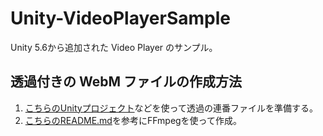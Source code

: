 # Unity-VideoPlayerSample
Unity 5.6から追加された Video Player のサンプル。

## 透過付きの WebM ファイルの作成方法
1. [こちらのUnityプロジェクト](https://github.com/nakamura001/Unity-ScreenRecorder)などを使って透過の連番ファイルを準備する。
2. [こちらのREADME.md](https://github.com/nakamura001/WebMAlphaSample)を参考にFFmpegを使って作成。
